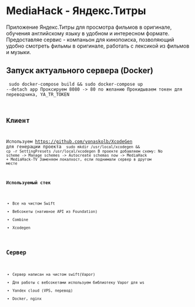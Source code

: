 # MediaHack - Яндекс.Титры
 Приложение Яндекс.Титры для просмотра фильмов в оригинале, обучения английскому языку в удобном и интересном формате.
 Предоставляе сервис - компаньон для кинопоиска, позволяющий удобно смотреть фильмы в оригинале, работать с лексикой из фильмов и музыки.
 
## Запуск актуального сервера (Docker)
<code> sudo docker-compose build && sudo docker-compose up --detach app
Проксируем 8080 -> 80 по желанию
Прокидываем токен для переводчика, YA_TR_TOKEN

## Клиент
  Используем https://github.com/yonaskolb/XcodeGen для генерации проекта
  <code> sudo mkdir /usr/local/xcodegen && cp -r SettingPresets /usr/local/xcodegen
  В проекте добавляем схему:
  No scheme -> Manage schemes -> Autocreate schemas now -> MediaHack + MediaHack-TV
  Заменяем локалхост, если поднимали сервер в другом месте

### Используемый стек
  - Все на чистом Swift
  - Вебсокеты (нативное API из Foundation)
  - Combine
  - Xcodegen
  
## Сервер
  - Сервер написан на чистом swift(Vapor)
  - Для работы с вебсокетами используем библиотеку Vapor для ws
  - Yandex cloud (VPS, перевод)
  - Docker, nginx
